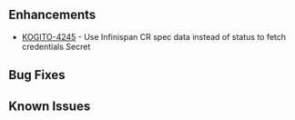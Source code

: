 ## Enhancements  
- [KOGITO-4245](https://issues.redhat.com/browse/KOGITO-4245) - Use Infinispan CR spec data instead of status to fetch credentials Secret 

## Bug Fixes

## Known Issues


